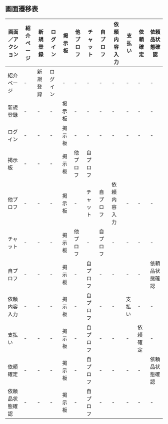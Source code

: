 ## 画面遷移表

|画面／アクション|紹介ページ|新規登録|ログイン|掲示板|他プロフ|チャット|自プロフ|依頼内容入力|支払い|依頼確定|依頼品状態確認|
|---------------|----------|-------|--------|------|-------|--------|-------|-----------|-------|-------|-------------|
|紹介ページ|-|新規登録|ログイン|-|-|-|-|-|-|-|-|-|
|新規登録|-|-|-|掲示板|-|-|-|-|-|-|-|
|ログイン|-|-|-|掲示板|-|-|-|-|-|-|-|
|掲示板|-|-|-|掲示板|他プロフ|自プロフ||||||
|他プロフ|-|-|-|掲示板|-|チャット|自プロフ|依頼内容入力|-|-|-|
|チャット|-|-|-|掲示板|他プロフ|-|自プロフ|-|-|-|-|
|自プロフ|-|-|-|掲示板|-|自プロフ|-|-|-|-|依頼品状態確認|
|依頼内容入力|-|-|-|掲示板|-|自プロフ|-|-|支払い|-|-|-|
|支払い|-|-|-|掲示板|-|自プロフ|-|-|-|依頼確定|-|
|依頼確定|-|-|-|掲示板|-|自プロフ|-|-|-|-|依頼品状態確認|
|依頼品状態確認|-|-|-|掲示板|-|自プロフ|-|-|-|-|-|
